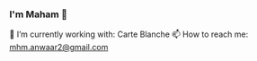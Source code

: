 ### I'm Maham 👋

🔭 I’m currently working with: Carte Blanche
📫 How to reach me: mhm.anwaar2@gmail.com

<!--
**Maham-Anwaar/Maham-Anwaar** is a ✨ _special_ ✨ repository because its `README.md` (this file) appears on your GitHub profile.

Here are some ideas to get you started:

- 🔭 I’m currently working on ...
- 🌱 I’m currently learning ...
- 👯 I’m looking to collaborate on ...
- 🤔 I’m looking for help with ...
- 💬 Ask me about ...
- 📫 How to reach me: ...
- 😄 Pronouns: ...
- ⚡ Fun fact: ...
-->


<!--START_SECTION:waka-->



<!--END_SECTION:waka-->

